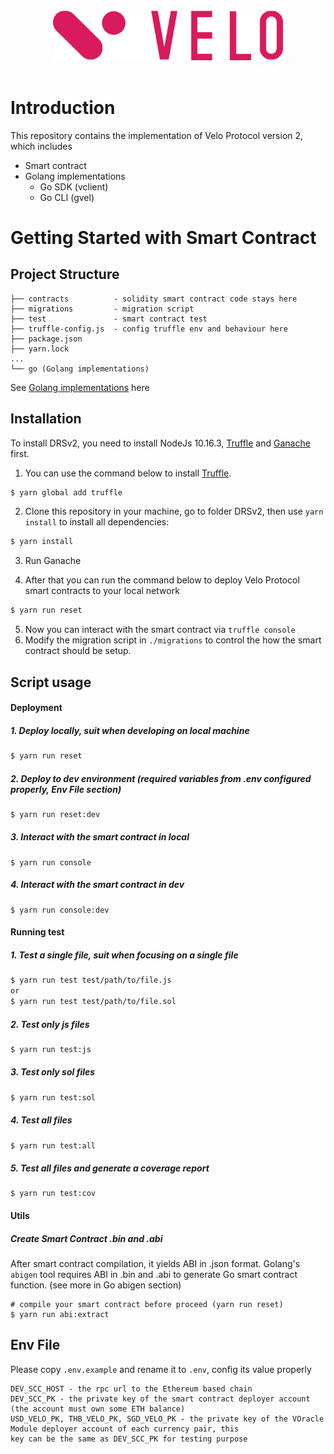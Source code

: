 <div style="text-align: center">
<a href="https://velo.org"><img alt="Stellar" src="https://raw.githubusercontent.com/velo-protocol/assets/master/images/logo.png" width="368" /></a>
</div>
<br>

# Introduction
This repository contains the implementation of Velo Protocol version 2, which includes
* Smart contract
* Golang implementations
  * Go SDK (vclient)
  * Go CLI (gvel)

# Getting Started with Smart Contract

## Project Structure
```
├── contracts          - solidity smart contract code stays here
├── migrations         - migration script
├── test               - smart contract test
├── truffle-config.js  - config truffle env and behaviour here
├── package.json
├── yarn.lock
...
└── go (Golang implementations)
```
See [Golang implementations](./go/README.md) here

## Installation

To install DRSv2, you need to install 
NodeJs 10.16.3,
[Truffle](https://www.trufflesuite.com/docs/truffle/getting-started/installation) and 
[Ganache](https://www.trufflesuite.com/ganache) first.

1. You can use the command below to install [Truffle](https://www.trufflesuite.com/docs/truffle/getting-started/installation).

```sh
$ yarn global add truffle
```

2. Clone this repository in your machine, go to folder DRSv2, then use `yarn install` to install all dependencies:

```sh
$ yarn install
```

3. Run Ganache

4. After that you can run the command below to deploy Velo Protocol smart contracts to your local network
```sh
$ yarn run reset
```
5. Now you can interact with the smart contract via `truffle console` 
6. Modify the migration script in `./migrations` to control the how the smart contract should be setup.

## Script usage
#### Deployment
##### 1. Deploy locally, suit when developing on local machine
```sh
$ yarn run reset
```

##### 2. Deploy to dev environment (required variables from .env configured properly, Env File section)
```sh
$ yarn run reset:dev
```
##### 3. Interact with the smart contract in local 
```shell script
$ yarn run console
```
##### 4. Interact with the smart contract in dev 
```shell script
$ yarn run console:dev
```


#### Running test
##### 1. Test a single file, suit when focusing on a single file 
```sh
$ yarn run test test/path/to/file.js
or
$ yarn run test test/path/to/file.sol
```

##### 2. Test only js files
```sh
$ yarn run test:js
```

##### 3. Test only sol files
```sh
$ yarn run test:sol
```

##### 4. Test all files
```sh
$ yarn run test:all
```

##### 5. Test all files and generate a coverage report
```shell script
$ yarn run test:cov
```

#### Utils

##### Create Smart Contract .bin and .abi
After smart contract compilation, it yields ABI in .json format. Golang's `abigen` tool requires
ABI in .bin and .abi to generate Go smart contract function. (see more in Go abigen section)
```shell script
# compile your smart contract before proceed (yarn run reset)
$ yarn run abi:extract
```

## Env File
Please copy `.env.example` and rename it to `.env`, config its value properly
```
DEV_SCC_HOST - the rpc url to the Ethereum based chain
DEV_SCC_PK - the private key of the smart contract deployer account (the account must own some ETH balance)
USD_VELO_PK, THB_VELO_PK, SGD_VELO_PK - the private key of the VOracle Module deployer account of each currency pair, this
key can be the same as DEV_SCC_PK for testing purpose
```






